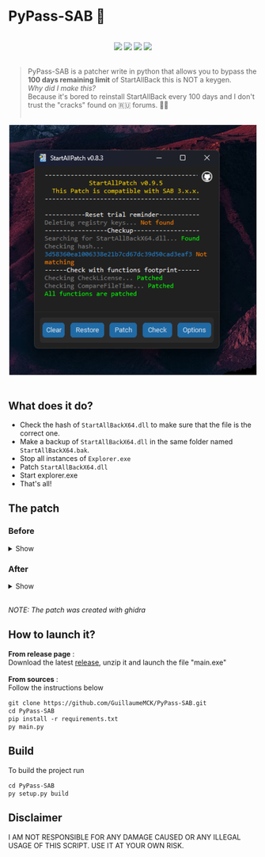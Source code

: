 # PyPass-SAB 🐍
<div align="center">
    <br>
    <img src="https://img.shields.io/badge/Python-3.10-blue.svg">
    <img src="https://img.shields.io/github/languages/code-size/GuillaumeMCK/PyPass-SAB">
    <img src="https://img.shields.io/badge/Platform-Windows-blue.svg">
    <a href="https://github.com/GuillaumeMCK/PyPass-SAB/releases">
        <img src="https://img.shields.io/github/downloads/GuillaumeMCK/PyPass-SAB/total">
    </a>
</div>
<br/>

> PyPass-SAB is a patcher write in python that allows you to bypass the **100 days remaining limit** 
> of StartAllBack this is NOT a keygen. <br/>
> *Why did I make this?*<br/>
> Because it's bored to reinstall StartAllBack every 100 days and I don't trust 
> the "cracks" found on 🇷🇺 forums. 🤷‍♂ <br/>
> <br/>
<div align="center">
    <img src="https://raw.githubusercontent.com/GuillaumeMCK/PyPass-SAB/main/.assets/banner.png" width="500">
</div>
<br>

## What does it do?
- Check the hash of `StartAllBackX64.dll` to make sure that the file is the correct one.
- Make a backup of `StartAllBackX64.dll` in the same folder named `StartAllBackX64.bak`.
- Stop all instances of `Explorer.exe`
- Patch `StartAllBackX64.dll`
- Start explorer.exe
- That's all!

## The patch
### Before
<details>
  <summary>Show</summary>
    <img src="https://raw.githubusercontent.com/GuillaumeMCK/PyPass-SAB/main/.assets/original.png" width="600">
</details>

### After
<details>
  <summary>Show</summary>
    <img src="https://raw.githubusercontent.com/GuillaumeMCK/PyPass-SAB/main/.assets/patched.png" width="600">
</details>
<br/>

*NOTE: The patch was created with ghidra*
## How to launch it?
**From release page** : <br/>
Download the latest [release](https://github.com/GuillaumeMCK/PyPass-SAB/releases), unzip it and launch the file "main.exe"
<br><br/>
**From sources** : <br/>
Follow the instructions below <br/>
```batch
git clone https://github.com/GuillaumeMCK/PyPass-SAB.git
cd PyPass-SAB
pip install -r requirements.txt
py main.py
```

## Build
To build the project run 
```batch
cd PyPass-SAB
py setup.py build
```


## Disclaimer
I AM NOT RESPONSIBLE FOR ANY DAMAGE CAUSED OR ANY ILLEGAL USAGE OF THIS SCRIPT.
USE IT AT YOUR OWN RISK.
